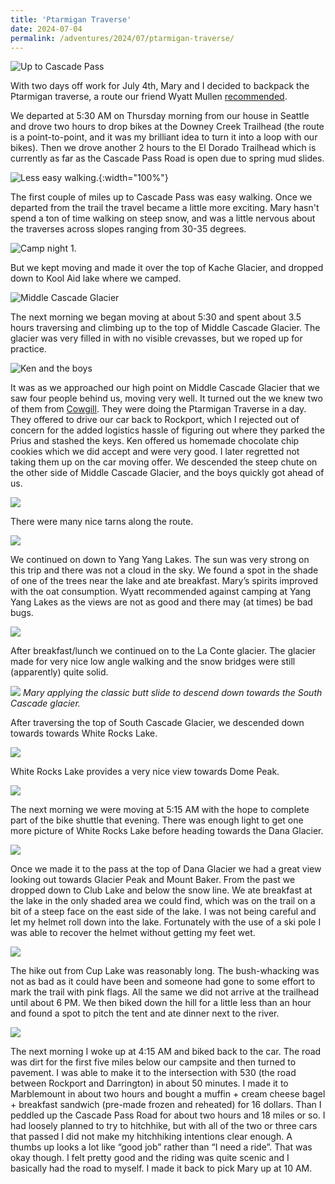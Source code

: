 ```yaml
---
title: 'Ptarmigan Traverse'
date: 2024-07-04
permalink: /adventures/2024/07/ptarmigan-traverse/
---
```


![Up to Cascade Pass](/images/2024-07-ptarmigan/2024-07-ptarmigan4533.JPG)

With two days off work for July 4th, Mary and I decided to backpack the Ptarmigan traverse, a route our friend Wyatt Mullen [recommended](https://wyattmullen.com/adventures/20220819-ptarmigan-traverse).

We departed at 5:30 AM on Thursday morning from our house in Seattle and drove two hours to drop bikes at the Downey Creek Trailhead (the route is a point-to-point, and it was my brilliant idea to turn it into a loop with our bikes). Then we drove another 2 hours to the El Dorado Trailhead which is currently as far as the Cascade Pass Road is open due to spring mud slides. 

![Less easy walking.](/images/2024-07-ptarmigan/2024-07-ptarmigan4534.JPG){:width="100%"}

The first couple of miles up to Cascade Pass was easy walking. Once we departed from the trail the travel became a little more exciting. Mary hasn't spend a ton of time walking on steep snow, and was a little nervous about the traverses across slopes ranging from 30-35 degrees. 

![Camp night 1.](/images/2024-07-ptarmigan/2024-07-ptarmigan4592.JPG)

But we kept moving and made it over the top of Kache Glacier, and dropped down to Kool Aid lake where we camped.

![Middle Cascade Glacier](/images/2024-07-ptarmigan/2024-07-ptarmigan4641.JPG)

The next morning we began moving at about 5:30 and spent about 3.5 hours traversing and climbing up to the top of Middle Cascade Glacier. The glacier was very filled in with no visible crevasses, but we roped up for practice. 

![Ken and the boys](/images/2024-07-ptarmigan/2024-07-ptarmigan4644.JPG)

It was as we approached our high point on Middle Cascade Glacier that we saw four people behind us, moving very well. It turned out the we knew two of them from [Cowgill](https://cowgilltrailcollective.com). They were doing the Ptarmigan Traverse in a day. They offered to drive our car back to Rockport, which I rejected out of concern for the added logistics hassle of figuring out where they parked the Prius and stashed the keys. Ken offered us homemade chocolate chip cookies which we did accept and were very good. I later regretted not taking them up on the car moving offer. We descended the steep chute on the other side of Middle Cascade Glacier, and the boys quickly got ahead of us. 

![](/images/2024-07-ptarmigan/2024-07-ptarmigan4680.JPG)

There were many nice tarns along the route.

![](/images/2024-07-ptarmigan/2024-07-ptarmigan4670.JPG)

We continued on down to Yang Yang Lakes. The sun was very strong on this trip and there was not a cloud in the sky. We found a spot in the shade of one of the trees near the lake and ate breakfast. Mary’s spirits improved with the oat consumption. Wyatt recommended against camping at Yang Yang Lakes as the views are not as good and there may (at times) be bad bugs.

![](/images/2024-07-ptarmigan/2024-07-ptarmigan4735.JPG)

After breakfast/lunch we continued on to the La Conte glacier. The glacier made for very nice low angle walking and the snow bridges were still (apparently) quite solid.


![](/images/2024-07-ptarmigan/2024-07-ptarmigan4746.JPG)
_Mary applying the classic butt slide to descend down towards the South Cascade glacier._

After traversing the top of South Cascade Glacier,  we descended down towards towards White Rocks Lake. 

![](/images/2024-07-ptarmigan/2024-07-ptarmigan4805.JPG)

White Rocks Lake provides a very nice view towards Dome Peak.

![](/images/2024-07-ptarmigan/2024-07-ptarmigan4814.JPG)

The next morning we were moving at 5:15 AM with the hope to complete part of the bike shuttle that evening. There was enough light to get one more picture of White Rocks Lake before heading towards the Dana Glacier. 

![](/images/2024-07-ptarmigan/2024-07-ptarmigan4835.JPG)

Once we made it to the pass at the top of Dana Glacier we had a great view looking out towards Glacier Peak and Mount Baker. From the past we dropped down to Club Lake and below the snow line. We ate breakfast at the lake in the only shaded area we could find, which was on the trail on a  bit of a steep face on the east side of the lake. I was not being careful and let my helmet roll down into the lake. Fortunately with the use of a ski pole I was able to recover the helmet without getting my feet wet. 

![](/images/2024-07-ptarmigan/2024-07-ptarmigan4856.JPG)

The hike out from Cup Lake was reasonably long. The bush-whacking was not as bad as it could have been and someone had gone to some effort to mark the trail with pink flags. All the same we did not arrive at the trailhead until about 6 PM. We then biked down the hill for a little less than an hour and found a spot to pitch the tent and ate dinner next to the river.

![](/images/2024-07-ptarmigan/2024-07-ptarmigan4861.JPG)

The next morning I woke up at 4:15 AM and biked back to the car. The road was dirt for the first five miles below our campsite and then turned to pavement. I was able to make it to the intersection with 530 (the road between Rockport and Darrington) in about 50 minutes. I made it to Marblemount in about two hours and bought a muffin + cream cheese bagel + breakfast sandwich (pre-made frozen and reheated) for 16 dollars. Than I peddled up the Cascade Pass Road for about two hours and 18 miles or so. I had loosely planned to try to hitchhike, but with all of the two or three cars that passed I did not make my hitchhiking intentions clear enough. A thumbs up looks a lot like “good job” rather than “I need a ride”. That was okay though. I felt pretty good and the riding was quite scenic and I basically had the road to myself. I made it back to pick Mary up at 10 AM. 
